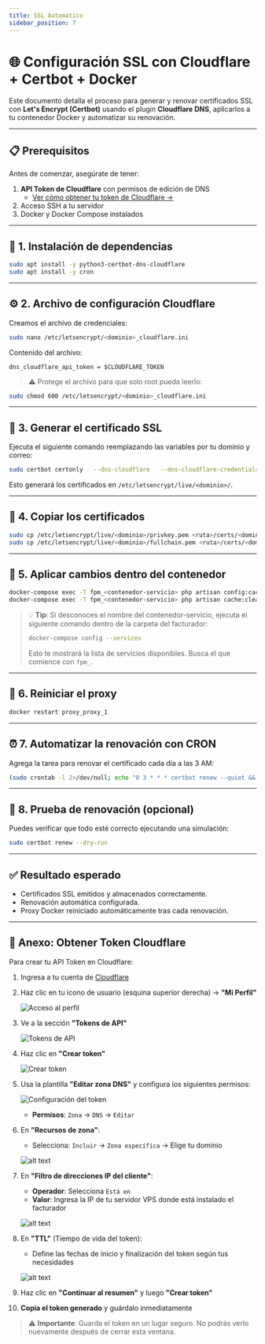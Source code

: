 ```yaml
---
title: SSL Automatico
sidebar_position: 7
---
```


# 🌐 Configuración SSL con Cloudflare + Certbot + Docker

Este documento detalla el proceso para generar y renovar certificados
SSL con **Let's Encrypt (Certbot)** usando el plugin **Cloudflare DNS**,
aplicarlos a tu contenedor Docker y automatizar su renovación.

------------------------------------------------------------------------

## 📋 Prerequisitos

Antes de comenzar, asegúrate de tener:

1. **API Token de Cloudflare** con permisos de edición de DNS
   - [Ver cómo obtener tu token de Cloudflare →](configuracion_ssl_cloudflare#-anexo-obtener-token-cloudflare)
2. Acceso SSH a tu servidor
3. Docker y Docker Compose instalados
------------------------------------------------------------------------

## 🧩 1. Instalación de dependencias

``` bash
sudo apt install -y python3-certbot-dns-cloudflare
sudo apt install -y cron
```

------------------------------------------------------------------------

## ⚙️ 2. Archivo de configuración Cloudflare

Creamos el archivo de credenciales:

``` bash
sudo nano /etc/letsencrypt/<dominio>_cloudflare.ini
```

Contenido del archivo:

    dns_cloudflare_api_token = $CLOUDFLARE_TOKEN

> ⚠️ Protege el archivo para que solo root pueda leerlo:

``` bash
sudo chmod 600 /etc/letsencrypt/<dominio>_cloudflare.ini
```

------------------------------------------------------------------------

## 🔐 3. Generar el certificado SSL

Ejecuta el siguiente comando reemplazando las variables por tu dominio y
correo:

``` bash
sudo certbot certonly   --dns-cloudflare   --dns-cloudflare-credentials /etc/letsencrypt/<dominio>_cloudflare.ini   -d <dominio> -d "*.<dominio>"   --agree-tos --no-eff-email   --server https://acme-v02.api.letsencrypt.org/directory   -m <your.email@example.com>
```

Esto generará los certificados en `/etc/letsencrypt/live/<dominio>/`.

------------------------------------------------------------------------

## 📂 4. Copiar los certificados

``` bash
sudo cp /etc/letsencrypt/live/<dominio>/privkey.pem <ruta>/certs/<dominio>.key
sudo cp /etc/letsencrypt/live/<dominio>/fullchain.pem <ruta>/certs/<dominio>.crt
```

------------------------------------------------------------------------

## 🧰 5. Aplicar cambios dentro del contenedor
``` bash
docker-compose exec -T fpm_<contenedor-servicio> php artisan config:cache
docker-compose exec -T fpm_<contenedor-servicio> php artisan cache:clear
```

> 💡 **Tip**: Si desconoces el nombre del contenedor-servicio, ejecuta el siguiente comando dentro de la carpeta del facturador:
>
> ``` bash
> docker-compose config --services
> ```
>
> Esto te mostrará la lista de servicios disponibles. Busca el que comience con `fpm_`.

------------------------------------------------------------------------

## 🔁 6. Reiniciar el proxy

``` bash
docker restart proxy_proxy_1
```

------------------------------------------------------------------------

## ⏰ 7. Automatizar la renovación con CRON

Agrega la tarea para renovar el certificado cada día a las 3 AM:

``` bash
(sudo crontab -l 2>/dev/null; echo "0 3 * * * certbot renew --quiet && docker restart proxy_proxy_1") | sudo crontab -
```

------------------------------------------------------------------------

## 🧠 8. Prueba de renovación (opcional)

Puedes verificar que todo esté correcto ejecutando una simulación:

``` bash
sudo certbot renew --dry-run
```

------------------------------------------------------------------------

## ✅ Resultado esperado

-   Certificados SSL emitidos y almacenados correctamente.
-   Renovación automática configurada.
-   Proxy Docker reiniciado automáticamente tras cada renovación.

------------------------------------------------------------------------

## 📎 Anexo: Obtener Token Cloudflare

Para crear tu API Token en Cloudflare:

1. Ingresa a tu cuenta de [Cloudflare](https://dash.cloudflare.com/)

2. Haz clic en tu icono de usuario (esquina superior derecha) → **"Mi Perfil"**

   ![Acceso al perfil](img/ssl_auto_4.png)

3. Ve a la sección **"Tokens de API"**

   ![Tokens de API](img/ssl_auto_3.png)

4. Haz clic en **"Crear token"**

   ![Crear token](img/ssl_auto_2.png)

5. Usa la plantilla **"Editar zona DNS"** y configura los siguientes permisos:

   ![Configuración del token](img/ssl_auto_1.png)

   - **Permisos**: `Zona` → `DNS` → `Editar`
   
6. En **"Recursos de zona"**:
   - Selecciona: `Incluir` → `Zona específica` → Elige tu dominio

   ![alt text](img/ssl_auto_5.png)

7. En **"Filtro de direcciones IP del cliente"**:
   - **Operador**: Selecciona `Está en`
   - **Valor**: Ingresa la IP de tu servidor VPS donde está instalado el facturador

   ![alt text](img/ssl_auto_6.png)

8. En **"TTL"** (Tiempo de vida del token):
   - Define las fechas de inicio y finalización del token según tus necesidades

   ![alt text](img/ssl_auto_7.png)

9. Haz clic en **"Continuar al resumen"** y luego **"Crear token"**

10. **Copia el token generado** y guárdalo inmediatamente

> ⚠️ **Importante**: Guarda el token en un lugar seguro. No podrás verlo nuevamente después de cerrar esta ventana.